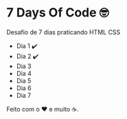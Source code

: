 # 7 Days Of Code :nerd_face:
 Desafio de 7 dias praticando HTML CSS

- Dia 1 :heavy_check_mark:
- Dia 2 :heavy_check_mark:
- Dia 3
- Dia 4
- Dia 5 
- Dia 6
- Dia 7

Feito com o :heart: e muito :coffee:.
